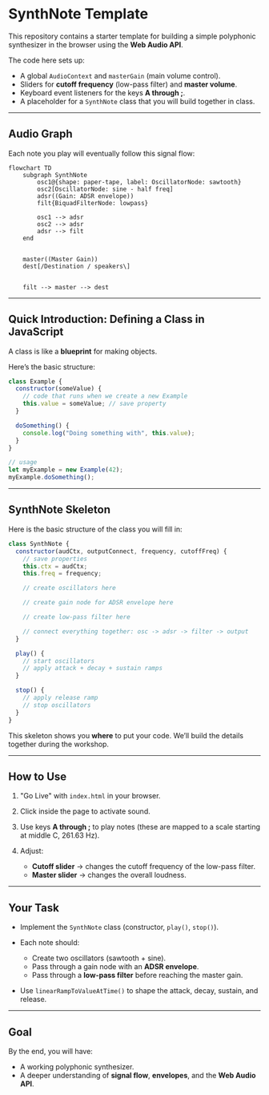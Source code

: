 
# SynthNote Template

This repository contains a starter template for building a simple polyphonic synthesizer in the browser using the **Web Audio API**.

The code here sets up:

- A global `AudioContext` and `masterGain` (main volume control).
- Sliders for **cutoff frequency** (low-pass filter) and **master volume**.
- Keyboard event listeners for the keys **A through ;**.
- A placeholder for a `SynthNote` class that you will build together in class.

---

## Audio Graph

Each note you play will eventually follow this signal flow:

```mermaid
flowchart TD
    subgraph SynthNote
        osc1@{shape: paper-tape, label: OscillatorNode: sawtooth}
        osc2[OscillatorNode: sine - half freq]
        adsr((Gain: ADSR envelope))
        filt{BiquadFilterNode: lowpass}

        osc1 --> adsr
        osc2 --> adsr
        adsr --> filt
    end

    
    master((Master Gain))
    dest[/Destination / speakers\]
    

    filt --> master --> dest
```

---

## Quick Introduction: Defining a Class in JavaScript

A class is like a **blueprint** for making objects.  

Here’s the basic structure:

```js
class Example {
  constructor(someValue) {
    // code that runs when we create a new Example
    this.value = someValue; // save property
  }

  doSomething() {
    console.log("Doing something with", this.value);
  }
}

// usage
let myExample = new Example(42);
myExample.doSomething();
````

---

## SynthNote Skeleton

Here is the basic structure of the class you will fill in:

```js
class SynthNote {
  constructor(audCtx, outputConnect, frequency, cutoffFreq) {
    // save properties
    this.ctx = audCtx;
    this.freq = frequency;

    // create oscillators here

    // create gain node for ADSR envelope here

    // create low-pass filter here

    // connect everything together: osc -> adsr -> filter -> output
  }

  play() {
    // start oscillators
    // apply attack + decay + sustain ramps
  }

  stop() {
    // apply release ramp
    // stop oscillators
  }
}
```

This skeleton shows you **where** to put your code.
We’ll build the details together during the workshop.

---

## How to Use

1. "Go Live" with `index.html` in your browser.
2. Click inside the page to activate sound.
3. Use keys **A through ;** to play notes (these are mapped to a scale starting at middle C, 261.63 Hz).
4. Adjust:

    * **Cutoff slider** → changes the cutoff frequency of the low-pass filter.
    * **Master slider** → changes the overall loudness.

---

## Your Task

* Implement the `SynthNote` class (constructor, `play()`, `stop()`).
* Each note should:

    * Create two oscillators (sawtooth + sine).
    * Pass through a gain node with an **ADSR envelope**.
    * Pass through a **low-pass filter** before reaching the master gain.
* Use `linearRampToValueAtTime()` to shape the attack, decay, sustain, and release.

---

## Goal

By the end, you will have:

* A working polyphonic synthesizer.
* A deeper understanding of **signal flow**, **envelopes**, and the **Web Audio API**.
